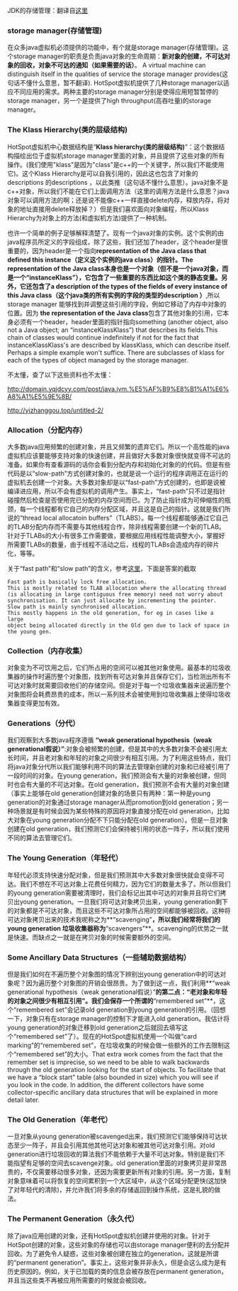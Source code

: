 JDK的存储管理：翻译自[这里](http://openjdk.java.net/groups/hotspot/docs/StorageManagement.html)

### storage manager(存储管理)

在众多java虚拟机必须提供的功能中，有个就是storage manager(存储管理)。这个storage manager的职责是负责java对象的生命周期：**新对象的创建，不可达对象的回收，对象不可达的通知（如果需要的话）**。 A virtual machine can distinguish itself in the qualities of service the storage manager provides(这句话不懂什么意思，暂不翻译). HotSpot虚拟机提供了几种storage manager以适应不同应用的需求。两种主要的storage manager分别是使得应用短暂暂停的storage manager，另一个是提供了high throughput(高吞吐量)的storage manager。

### The Klass Hierarchy(类的层级结构)

HotSpot虚拟机中心数据结构是“**Klass hierarchy(类的层级结构)**”：这个数据结构描绘出位于虚拟机storage manager里面的对象，并且提供了这些对象的所有操作。(我们使用"klass"是因为"class"是c++的一个关键字，所以我们不能使用它)。这个Klass Hierarchy是可以自我引用的，因此这也包含了对象的descriptions 的descriptions ，以此类推（这句话不懂什么意思）。java对象不是c++对象，所以我们不能在它们上面调用方法（这里的调用方法是什么意思？java对象可以调用方法的啊；还是说不能像c++一样直接delete内存，释放内存，将对象的地址直接用delete释放掉？）但是我们喜欢面向对象编程，所以Klass Hierarchy为对象上的方法(和虚拟机方法)提供了一种机制。

也许一个简单的例子足够解释清楚了。现有一个java对象的实例。这个实例的由java程序员所定义的字段组成，除了这些，我们还加了header，这个header是很重要的，因为header是一个指向**representation of the Java class that defined this instance（定义这个实例的java class）**的指针。**The representation of the Java class**本身也是一个对象（但不是一个java对象，而是一个“instanceKlass”），它包含了一些重要的东西比如这个类的静态变量。另外，它还包含了**a description of the types of the fields of every instance of this Java class（这个java类的所有实例的字段的类型的description ）**,所以storage manager 能够找到并调整这些引用的字段，例如它移动了内存中对象的位置。因为 **the representation of the Java class**包含了其他对象的引用，它本身必须有一个header，header里面的指针指向something (another object, also not a Java object; an “instanceKlassKlass”) that describes its fields.This chain of classes would continue indefinitely if not for the fact that instanceKlassKlass's are described by klassKlass, which can describe itself. Perhaps a simple example won't suffice. There are subclasses of klass for each of the types of object managed by the storage manager.

不太懂，查了以下这些资料也不太懂：

<http://domain.yqjdcyy.com/post/java.jvm.%E5%AF%B9%E8%B1%A1%E6%A8%A1%E5%9E%8B/>

<http://yizhanggou.top/untitled-2/>

### Allocation（分配内存）

大多数java应用频繁的创建对象，并且又频繁的遗弃它们。所以一个高性能的java虚拟机应该要能够支持对象的快速创建，并且做好大多数对象很快就变得不可达的准备。如果你有查看源码的话你会看到分配内存和初始化对象的的代码。但是有些代码是以“slow-path”方式创建对象的，也就是说一个运行的程序调用正在运行的虚拟机去创建一个对象。大多数对象却是以“fast-path”方式创建的，也即是说被编译进应用，所以不会有虚拟机的调用产生。事实上，“fast-path”只不过是指针碰撞然后检查是否使用完已分配的内存空间而已。为了防止指针成为可伸缩性的瓶颈，每一个线程都有它自己的内存分配区域，并且这是自己的指针。这就是我们所说的“thread local allocatoin buffers”（TLABS）。每一个线程都能够通过它自己的TLAB分配内存而不需要与其他线程合作，除非线程需要创建一个新的TLAB。针对于TLABs的大小有很多工作需要做，要根据应用线程性能调整大小，掌握好所需要TLABs的数量，由于线程不活动之后，线程的TLABs会造成内存的碎片化，等等。

关于“fast path”和“slow path”的含义，参考[这里](http://mail.openjdk.java.net/pipermail/hotspot-dev/2009-February/001335.html)，下面是答案的截取

```
Fast path is basically lock free allocation.
This is mostly related to TLAB allocation where the allocating thread 
(is allocating in large contiguous free memory) need not worry about 
synchronisation. It can just allocate by incrementing the pointer.
Slow path is mainly synchronised allocation.
This mostly happens in the old generation, for eg in cases like a large 
object being allocated directly in the Old gen due to lack of space in 
the young gen.
```

### Collection（内存收集）

对象变为不可饮用之后，它们所占用的空间可以被其他对象使用。最基本的垃圾收集器的操作时遍历整个对象图，找到所有可达对象并且保存它们，当检测出所有不可达对象时就需要回收他们的存储空间。但是对于每一个垃圾收集器来说遍历整个对象图将会耗费昂贵的成本，所以一系列技术会被使用到垃圾收集器上使得垃圾收集器变得更加有效。

### Generations（分代）

我们观察到大多数java程序遵循 **“weak generational hypothesis（weak generational假说）”**:对象会被频繁的创建，但是其中的大多数对象不会被引用太长时间，并且老对象和年轻的对象之间很少有相互引用。为了利用这些特点，我们将java对象分代所以我们能够利用不同的算法去管理新创建的对象和已经被引用了一段时间的对象。在young generation，我们预测会有大量的对象被创建，但同时也会有大量的不可达对象。在old generation，我们预测不会有大量的对象创建（事实上能够在old generation创建对象的场景只有两种：第一种是young generation的对象通过storage manager从而promotion到old generation；另一种场景就是有时候会因为某些特殊的原因将对象直接分配在old generation，比如大对象在young generation分配不下只能分配在old generation）。但是一旦对象创建在old generation，我们预测它们会保持被引用的状态一阵子，所以我们使用不同的算法去管理它们。

### The Young Generation（年轻代）

年轻代必须支持快速分配对象，但是我们预测其中大多数对象很快就会变得不可达。我们不想在不可达对象上花费任何精力，因为它们的数量太多了。所以但我们的young generation需要被清理时，我们会标记出其中可达的对象并且将它们拷贝出young generation。一旦我们将可达对象拷贝出来，young generation剩下的对象都是不可达对象，而且这些不可达对象所占用的空间都能够被回收。这种将可达对象拷贝出来的技术我呢称之为**“scavenging”**，所以我们经常将我们的young generation 垃圾收集器称为**“scavengers”**。scavenging的优势之一就是快速。而缺点之一就是在拷贝对象的时候需要额外的空间。

### Some Ancillary Data Structures（一些辅助数据结构）

但是我们如何在不遍历整个对象图的情况下辨别出young generation中的可达对象呢？因为遍历整个对象图的开销会很昂贵。为了做到这一点，我们利用**“weak generational hypothesis（weak generational假说）”**的第二点：“老对象和年轻的对象之间很少有相互引用”。我们会保存一个所谓的**“remembered set”**，这个“remembered set”会记录old generation到young generation的引用。（回想一下，对象只有在storage manager的控制下才能进入old generation。我估计将young generation的对象迁移到old generation之后就回去填写这个“remembered set”了）。现在的HotSpot虚拟机使用一个叫做“card marking”的“remembered set”，在垃圾收集的时候会做一些额外的工作去限制这个“remembered set”的大小。That extra work comes from the fact that the remember set is imprecise, so we need to be able to walk backwards through the old generation looking for the start of objects. To facilitate that we have a “block start” table (also bounded in size) which you will see if you look in the code. In addition, the different collectors have some collector-specific ancillary data structures that will be explained in more detail later.

### The Old Generation（年老代）

一旦对象从young generation被scavenged出来，我们预测它们能够保持可达状态至少一阵子，并且会引用其他其他可达对象和被其他可达对象引用。对old generation进行垃圾回收的算法我们不能依赖于大量不可达对象。特别是我们不能指望有足够的空间去scavenge对象。old generation里面的对象拷贝是非常昂贵的，不仅需要移动很多对象，还因为需要更新所有对象的引用。另一方面，复制对象意味着可以将恢复的空间累积到一个大区域中，从这个区域分配更快(这加快了对年轻代的清除)，并允许我们将多余的存储返回到操作系统，这是礼貌的做法。

### The Permanent Generation（永久代）

除了java应用创建的对象，还有HotSpot虚拟机创建并使用的对象。针对于HotSpot创建的对象，这些对象的存储也可以由storage manager便利的去分配并回收。为了避免令人疑惑，这些对象被创建在独立的generation，这就是所谓的“permanent generation”。事实上，这些对象并非永久，但是会这么成为是有历史原因的。例如，关于已加载的类的信息会被存放在permanent generation，并且当这些类不再被应用所需要的时候就会被回收。